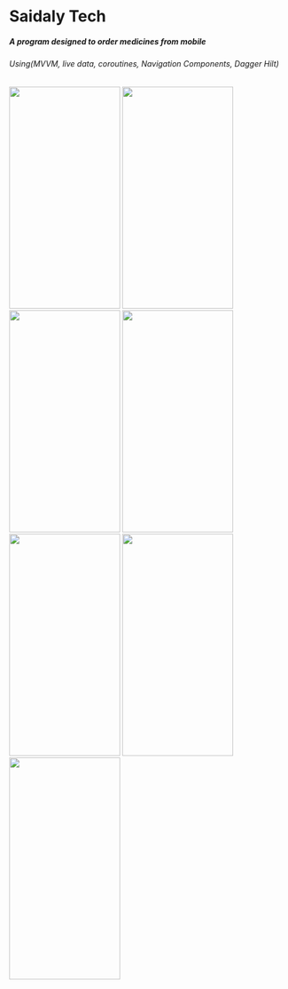 # Saidaly Tech  <br  />

##### A program designed to order medicines from mobile <br />

###### Using(MVVM, live data, coroutines, Navigation Components, Dagger Hilt) <br />

<p>
 <img width="200" height="400" src="https://github.com/Samy-Hisham/SaidalyT_ech/assets/103468470/15e6b7ba-663a-4f9d-9b29-cd91c4c4facf.jpeg">

   <img width="200" height="400" src="https://github.com/Samy-Hisham/SaidalyT_ech/assets/103468470/25e46d02-1626-4b1e-8cf0-0d80a57ea5c6.jpeg">
  
 <img width="200" height="400" src="https://github.com/Samy-Hisham/SaidalyT_ech/assets/103468470/dd402fab-7965-481d-a22f-423efd8045b7.jpeg">
 
 <img width="200" height="400" src="https://github.com/Samy-Hisham/SaidalyT_ech/assets/103468470/780b5bf9-2680-4d67-8585-8232781da071.jpeg">

 <img width="200" height="400" src="https://github.com/Samy-Hisham/SaidalyT_ech/assets/103468470/216cc059-9848-482b-810b-e9338365a1b4.jpeg">

   <img width="200" height="400" src="https://github.com/Samy-Hisham/SaidalyT_ech/assets/103468470/3527ff77-fe9c-4bc3-8ecb-c77eabce5ca2.jpeg">

  <img width="200" height="400" src="https://github.com/Samy-Hisham/SaidalyT_ech/assets/103468470/169d04a9-b434-486e-abb6-1158c38e854f.jpeg">
</p>
